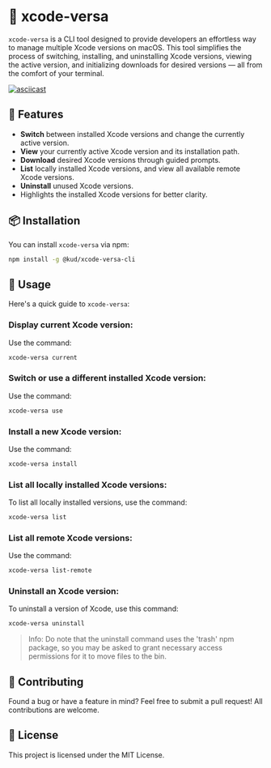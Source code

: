 # 🔄 xcode-versa

`xcode-versa` is a CLI tool designed to provide developers an effortless way to manage multiple Xcode versions on macOS. This tool simplifies the process of switching, installing, and uninstalling Xcode versions, viewing the active version, and initializing downloads for desired versions — all from the comfort of your terminal.

[![asciicast](https://asciinema.org/a/611723.svg)](https://asciinema.org/a/611723)

## 🌟 Features

- **Switch** between installed Xcode versions and change the currently active version.
- **View** your currently active Xcode version and its installation path.
- **Download** desired Xcode versions through guided prompts.
- **List** locally installed Xcode versions, and view all available remote Xcode versions.
- **Uninstall** unused Xcode versions.
- Highlights the installed Xcode versions for better clarity.

## 📦 Installation

You can install `xcode-versa` via npm:

```bash
npm install -g @kud/xcode-versa-cli
```

## 🔧 Usage

Here's a quick guide to `xcode-versa`:

### Display current Xcode version:

Use the command:

```bash
xcode-versa current
```

### Switch or use a different installed Xcode version:

Use the command:

```bash
xcode-versa use
```

### Install a new Xcode version:

Use the command:

```bash
xcode-versa install
```

### List all locally installed Xcode versions:

To list all locally installed versions, use the command:

```bash
xcode-versa list
```

### List all remote Xcode versions:

Use the command:

```bash
xcode-versa list-remote
```

### Uninstall an Xcode version:

To uninstall a version of Xcode, use this command:

```bash
xcode-versa uninstall
```

> Info: Do note that the uninstall command uses the 'trash' npm package, so you may be asked to grant necessary access permissions for it to move files to the bin.

## 🤝 Contributing

Found a bug or have a feature in mind? Feel free to submit a pull request! All contributions are welcome.

## 📜 License

This project is licensed under the MIT License.
